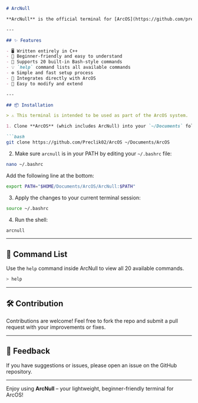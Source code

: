 ```markdown
# ArcNull

**ArcNull** is the official terminal for [ArcOS](https://github.com/preclik02/ArcOS), built in **C++** and designed to be beginner-friendly. It uses familiar **Bash-style commands**, making it intuitive and easy to learn for new users.

---

## ✨ Features

- 🖥️ Written entirely in C++
- 🧠 Beginner-friendly and easy to understand
- 📜 Supports 20 built-in Bash-style commands
- 💡 `help` command lists all available commands
- ⚙️ Simple and fast setup process
- 📂 Integrates directly with ArcOS
- 🔧 Easy to modify and extend

---

## 📦 Installation

> ⚠️ This terminal is intended to be used as part of the ArcOS system.

1. Clone **ArcOS** (which includes ArcNull) into your `~/Documents` folder:

```bash
git clone https://github.com/Preclik02/ArcOS ~/Documents/ArcOS
```

2. Make sure `arcnull` is in your PATH by editing your `~/.bashrc` file:

```bash
nano ~/.bashrc
```

Add the following line at the bottom:

```bash
export PATH="$HOME/Documents/ArcOS/ArcNull:$PATH"
```

3. Apply the changes to your current terminal session:

```bash
source ~/.bashrc
```

4. Run the shell:

```bash
arcnull
```

---

## 🧾 Command List

Use the `help` command inside ArcNull to view all 20 available commands.

```bash
> help
```

---

## 🛠️ Contribution

Contributions are welcome! Feel free to fork the repo and submit a pull request with your improvements or fixes.

---


## 💬 Feedback

If you have suggestions or issues, please open an issue on the GitHub repository.

---

Enjoy using **ArcNull** – your lightweight, beginner-friendly terminal for ArcOS!
```
